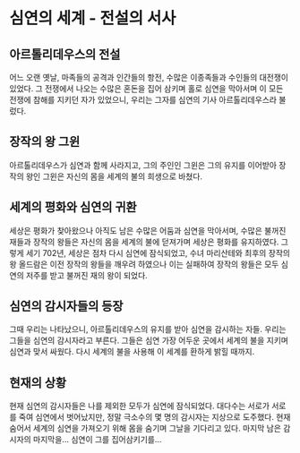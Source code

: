 # 심연의 세계 - 전설의 서사

## 아르톨리데우스의 전설
어느 오랜 옛날, 마족들의 공격과 인간들의 항전, 수많은 이종족들과 수인들의 대전쟁이 있었다. 그 전쟁에서 나오는 수많은 혼돈을 집어 삼키며 홀로 심연을 막아서며 이 모든 전쟁에 참해를 지키던 자가 있었으니, 우리는 그자를 심연의 기사 아르톨리데우스라 불렀다.

## 장작의 왕 그윈
아르톨리데우스가 심연과 함께 사라지고, 그의 주인인 그윈은 그의 유지를 이어받아 장작의 왕인 그윈은 자신의 몸을 세계의 불의 희생으로 바쳤다.

## 세계의 평화와 심연의 귀환
세상은 평화가 찾아왔으나 아직도 남은 수많은 어둠과 심연을 막아서며, 수많은 불꺼진 재들과 장작의 왕들은 자신의 몸을 세계의 불에 덛져가며 세상은 평화를 유지하였다. 그렇게 세기 702년, 세상은 점차 다시 심연에 잠식되었고, 수녀 마리산테와 최후의 장작의 왕 올드람은 이전 장작의 왕들을 깨우려 하였으나 이는 실패하여 장작의 왕들은 모두 심연의 저주를 받고 불꺼진 재의 왕이 되었다.

## 심연의 감시자들의 등장
그때 우리는 나타났으니, 아르톨리데우스의 유지를 받아 심연을 감시하는 자들. 우리는 그들을 심연의 감시자라고 부른다. 그들은 심연 가장 어두운 곳에서 세계의 불을 지키며 심연과 맞서 싸웠다. 다시 세계의 불을 사용해 이 세계를 환하게 밝힐 때까지.

## 현재의 상황
현재 심연의 감시자들은 나를 제외한 모두가 심연에 잠식되었다. 대다수는 서로가 서로를 죽여 심연에서 벗어났지만, 정말 극소수의 몇 명의 감시자는 지상으로 도주했다. 현재 숨어서 세계의 심연을 가져오기 위해 몸을 숨기며 그날을 기다리고 있다. 마지막 남은 감시자의 마지막을... 심연이 그를 집어삼키기를...
